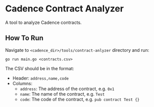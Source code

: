 # Cadence Contract Analyzer

A tool to analyze Cadence contracts.

## How To Run

Navigate to `<cadence_dir>/tools/contract-anlyzer` directory and run:

```shell
go run main.go <contracts.csv>
```

The CSV should be in the format:

- Header: `address,name,code`
- Columns:
  - `address`: The address of the contract, e.g. `0x1`
  - `name`: The name of the contract, e.g. `Test`
  - `code`: The code of the contract, e.g. `pub contract Test {}`
